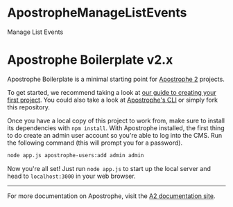 # ApostropheManageListEvents
Manage List Events

# Apostrophe Boilerplate v2.x

Apostrophe Boilerplate is a minimal starting point for [Apostrophe 2](https://github.com/punkave/apostrophe) projects.

To get started, we recommend taking a look at [our guide to creating your first project](http://apostrophecms.org/docs/tutorials/getting-started/creating-your-first-project.html). You could also take a look at [Apostrophe's CLI](https://github.com/punkave/apostrophe) or simply fork this repository.

Once you have a local copy of this project to work from, make sure to install its dependencies with `npm install`. With Apostrophe installed, the first thing to do create an admin user account so you're able to log into the CMS. Run the following command (this will prompt you for a password).

```bash
node app.js apostrophe-users:add admin admin
```

Now you're all set! Just run `node app.js` to start up the local server and head to `localhost:3000` in your web browser.

---------------

For more documentation on Apostrophe, visit the [A2 documentation site](http://apostrophecms.com).
